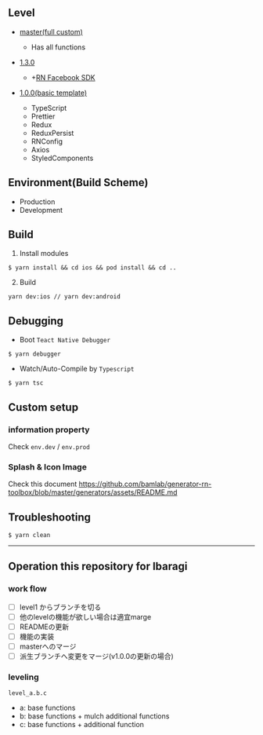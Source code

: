 ## Level
- [master(full custom)](https://github.com/iba-ragi/ReactNativeFullCustom)
  - Has all functions 
  
- [1.3.0](https://github.com/iba-ragi/ReactNativeFullCustom/tree/level_1.3.0)
  - +[RN Facebook SDK](https://github.com/facebook/react-native-fbsdk)

- [1.0.0(basic template)](https://github.com/iba-ragi/ReactNativeFullCustom/tree/level_1.0.0)
  - TypeScript
  - Prettier
  - Redux
  - ReduxPersist
  - RNConfig
  - Axios
  - StyledComponents

## Environment(Build Scheme)
- Production
- Development

## Build
1. Install modules
```shell
$ yarn install && cd ios && pod install && cd ..  
```
2. Build
```shell
yarn dev:ios // yarn dev:android
```

## Debugging
- Boot `Teact Native Debugger`
```shell
$ yarn debugger
```

- Watch/Auto-Compile by `Typescript`
```shell
$ yarn tsc
```

## Custom setup
### information property
Check `env.dev` / `env.prod`

### Splash & Icon Image
Check this document
https://github.com/bamlab/generator-rn-toolbox/blob/master/generators/assets/README.md



## Troubleshooting
```shell
$ yarn clean
```

----

## Operation this repository for Ibaragi
### work flow
- [ ] level1 からブランチを切る
- [ ] 他のlevelの機能が欲しい場合は適宜marge
- [ ] READMEの更新
- [ ] 機能の実装
- [ ] masterへのマージ
- [ ] 派生ブランチへ変更をマージ(v1.0.0の更新の場合)

### leveling
`level_a.b.c`
- a: base functions
- b: base functions + mulch additional functions
- c: base functions + additional function
